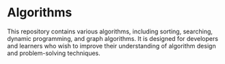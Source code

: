 # Algorithms
This repository contains various algorithms, including sorting, searching, dynamic programming, and graph algorithms. It is designed for developers and learners who wish to improve their understanding of algorithm design and problem-solving techniques.
